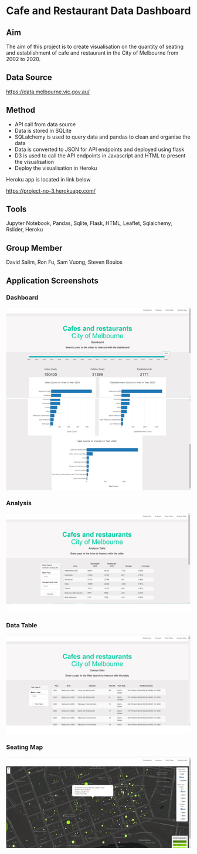 # Cafe and Restaurant Data Dashboard

## Aim

The aim of this project is to create visualisation on the quantity of seating and establishment of cafe and restaurant in the City of Melbourne from 2002 to 2020.  


## Data Source

https://data.melbourne.vic.gov.au/


## Method
- API call from data source
- Data is stored in SQLite
- SQLalchemy is used to query data and pandas to clean and organise the data
- Data is converted to JSON for API endpoints and deployed using flask
- D3 is used to call the API endpoints in Javascript and HTML to present the visualisation
- Deploy the visualisation in Heroku

Heroku app is located in link below

https://project-no-3.herokuapp.com/


## Tools
Jupyter Notebook, Pandas, Sqlite, Flask, HTML, Leaflet, Sqlalchemy, Rslider, Heroku


## Group Member
David Salim, Ron Fu, Sam Vuong, Steven Bouios

## Application Screenshots
### Dashboard
![page_1.1.png](image/page_1.1.png) 
![page_1.2.png](image/page_1.2.png) 

### Analysis
![page_2.png](image/page_2.png) 

### Data Table
![page_3.png](image/page_3.png) 

### Seating Map
![page_4.png](image/page_4.png) 